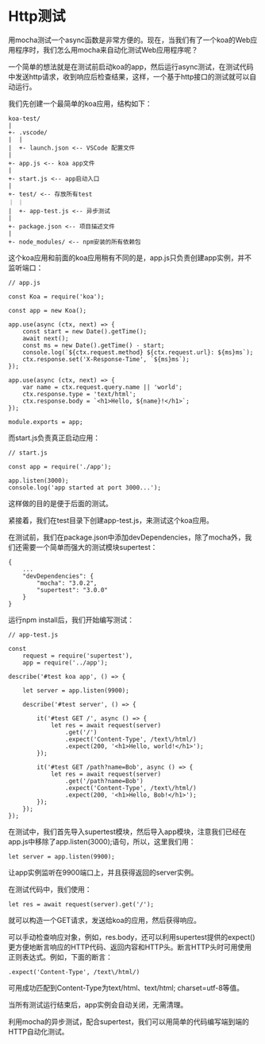 # Http测试

用mocha测试一个async函数是非常方便的。现在，当我们有了一个koa的Web应用程序时，我们怎么用mocha来自动化测试Web应用程序呢？

一个简单的想法就是在测试前启动koa的app，然后运行async测试，在测试代码中发送http请求，收到响应后检查结果，这样，一个基于http接口的测试就可以自动运行。

我们先创建一个最简单的koa应用，结构如下：
```
koa-test/
|
+- .vscode/
|  |
|  +- launch.json <-- VSCode 配置文件
|
+- app.js <-- koa app文件
|
+- start.js <-- app启动入口
|
+- test/ <-- 存放所有test
｜ ｜
|  +- app-test.js <-- 异步测试
|
+- package.json <-- 项目描述文件
|
+- node_modules/ <-- npm安装的所有依赖包
```
这个koa应用和前面的koa应用稍有不同的是，app.js只负责创建app实例，并不监听端口：
```
// app.js

const Koa = require('koa');

const app = new Koa();

app.use(async (ctx, next) => {
    const start = new Date().getTime();
    await next();
    const ms = new Date().getTime() - start;
    console.log(`${ctx.request.method} ${ctx.request.url}: ${ms}ms`);
    ctx.response.set('X-Response-Time', `${ms}ms`);
});

app.use(async (ctx, next) => {
    var name = ctx.request.query.name || 'world';
    ctx.response.type = 'text/html';
    ctx.response.body = `<h1>Hello, ${name}!</h1>`;
});

module.exports = app;
```
而start.js负责真正启动应用：
```
// start.js

const app = require('./app');

app.listen(3000);
console.log('app started at port 3000...');
```
这样做的目的是便于后面的测试。

紧接着，我们在test目录下创建app-test.js，来测试这个koa应用。

在测试前，我们在package.json中添加devDependencies，除了mocha外，我们还需要一个简单而强大的测试模块supertest：
```
{
    ...
    "devDependencies": {
        "mocha": "3.0.2",
        "supertest": "3.0.0"
    }
}
```
运行npm install后，我们开始编写测试：
```
// app-test.js

const
    request = require('supertest'),
    app = require('../app');

describe('#test koa app', () => {

    let server = app.listen(9900);

    describe('#test server', () => {

        it('#test GET /', async () => {
            let res = await request(server)
                .get('/')
                .expect('Content-Type', /text\/html/)
                .expect(200, '<h1>Hello, world!</h1>');
        });

        it('#test GET /path?name=Bob', async () => {
            let res = await request(server)
                .get('/path?name=Bob')
                .expect('Content-Type', /text\/html/)
                .expect(200, '<h1>Hello, Bob!</h1>');
        });
    });
});
```
在测试中，我们首先导入supertest模块，然后导入app模块，注意我们已经在app.js中移除了app.listen(3000);语句，所以，这里我们用：
```
let server = app.listen(9900);
```
让app实例监听在9900端口上，并且获得返回的server实例。

在测试代码中，我们使用：
```
let res = await request(server).get('/');
```
就可以构造一个GET请求，发送给koa的应用，然后获得响应。

可以手动检查响应对象，例如，res.body，还可以利用supertest提供的expect()更方便地断言响应的HTTP代码、返回内容和HTTP头。断言HTTP头时可用使用正则表达式。例如，下面的断言：
```
.expect('Content-Type', /text\/html/)
```
可用成功匹配到Content-Type为text/html、text/html; charset=utf-8等值。

当所有测试运行结束后，app实例会自动关闭，无需清理。

利用mocha的异步测试，配合supertest，我们可以用简单的代码编写端到端的HTTP自动化测试。